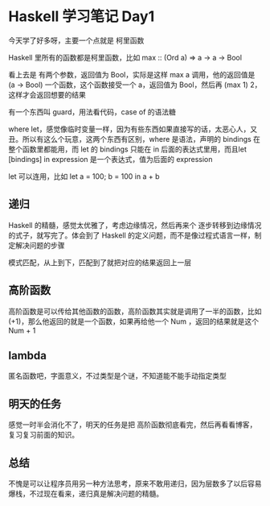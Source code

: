 # Haskell 学习笔记 Day1

今天学了好多呀，主要一个点就是 柯里函数

Haskell 里所有的函数都是柯里函数，比如 max :: (Ord a) => a -> a -> Bool

看上去是 有两个参数，返回值为 Bool，实际是这样 max a 调用，他的返回值是 (a -> Bool) 一个函数，这个函数接受一个 a，返回值为 Bool，然后再 (max 1) 2，这样才会返回想要的结果



有一个东西叫 guard，用法看代码，case of 的语法糖



where let，感觉像临时变量一样，因为有些东西如果直接写的话，太恶心人，又丑。所以有这么个玩意，这两个东西有区别，where 是语法，声明的 bindings 在整个函数里都能用，而 let 的 bindings 只能在 in 后面的表达式里用，而且let [bindings] in expression 是一个表达式，值为后面的 expression

let 可以连用，比如 let a = 100; b = 100 in a + b



## 递归

Haskell 的精髓，感觉太优雅了，考虑边缘情况，然后再来个 逐步转移到边缘情况的式子，就写完了。体会到了 Haskell 的定义问题，而不是像过程式语言一样，制定解决问题的步骤

模式匹配，从上到下，匹配到了就把对应的结果返回上一层



## 高阶函数

高阶函数是可以传给其他函数的函数，高阶函数其实就是调用了一半的函数，比如 (+1)，那么他返回的就是一个函数，如果再给他一个 Num ，返回的结果就是这个 Num + 1



## lambda

匿名函数吧，字面意义，不过类型是个谜，不知道能不能手动指定类型



## 明天的任务

感觉一时半会消化不了，明天的任务是把 高阶函数彻底看完，然后再看看博客，复习复习前面的知识。



## 总结

不愧是可以让程序员用另一种方法思考，原来不敢用递归，因为层数多了以后容易爆栈，不过现在看来，递归真是解决问题的精髓。